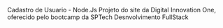 Cadastro de Usuario - Node.Js
Projeto do site da Digital Innovation One, oferecido pelo bootcamp da SPTech Desnvolvimento FullStack
